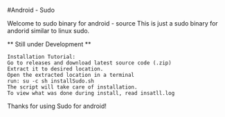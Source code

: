#Android - Sudo

Welcome to sudo binary for android - source
This is just a sudo binary for andorid
similar to linux sudo.

** Still under Development **


````
Installation Tutorial:
Go to releases and download latest source code (.zip)
Extract it to desired location.
Open the extracted location in a terminal
run: su -c sh installSudo.sh
The script will take care of installation.
To view what was done during install, read insatll.log
````

Thanks for using Sudo for android!
